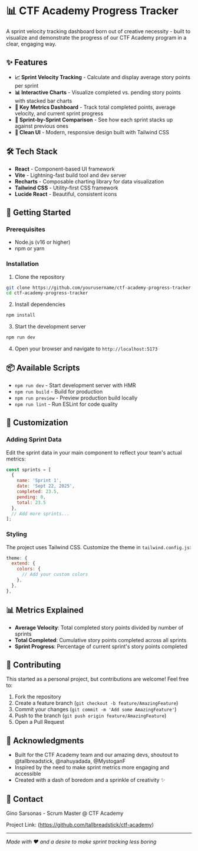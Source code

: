 # 📊 CTF Academy Progress Tracker

A sprint velocity tracking dashboard born out of creative necessity - built to visualize and demonstrate the progress of our CTF Academy program in a clear, engaging way.


## ✨ Features

- **📈 Sprint Velocity Tracking** - Calculate and display average story points per sprint
- **📊 Interactive Charts** - Visualize completed vs. pending story points with stacked bar charts
- **🎯 Key Metrics Dashboard** - Track total completed points, average velocity, and current sprint progress
- **📅 Sprint-by-Sprint Comparison** - See how each sprint stacks up against previous ones
- **🎨 Clean UI** - Modern, responsive design built with Tailwind CSS

## 🛠️ Tech Stack

- **React** - Component-based UI framework
- **Vite** - Lightning-fast build tool and dev server
- **Recharts** - Composable charting library for data visualization
- **Tailwind CSS** - Utility-first CSS framework
- **Lucide React** - Beautiful, consistent icons

## 🚀 Getting Started

### Prerequisites

- Node.js (v16 or higher)
- npm or yarn

### Installation

1. Clone the repository
```bash
git clone https://github.com/yourusername/ctf-academy-progress-tracker.git
cd ctf-academy-progress-tracker
```

2. Install dependencies
```bash
npm install
```

3. Start the development server
```bash
npm run dev
```

4. Open your browser and navigate to `http://localhost:5173`

## 📦 Available Scripts

- `npm run dev` - Start development server with HMR
- `npm run build` - Build for production
- `npm run preview` - Preview production build locally
- `npm run lint` - Run ESLint for code quality

## 🎨 Customization

### Adding Sprint Data

Edit the sprint data in your main component to reflect your team's actual metrics:

```javascript
const sprints = [
  {
    name: 'Sprint 1',
    date: 'Sept 22, 2025',
    completed: 23.5,
    pending: 0,
    total: 23.5
  },
  // Add more sprints...
];
```

### Styling

The project uses Tailwind CSS. Customize the theme in `tailwind.config.js`:

```javascript
theme: {
  extend: {
    colors: {
      // Add your custom colors
    },
  },
},
```

## 📊 Metrics Explained

- **Average Velocity**: Total completed story points divided by number of sprints
- **Total Completed**: Cumulative story points completed across all sprints
- **Sprint Progress**: Percentage of current sprint's story points completed

## 🤝 Contributing

This started as a personal project, but contributions are welcome! Feel free to:

1. Fork the repository
2. Create a feature branch (`git checkout -b feature/AmazingFeature`)
3. Commit your changes (`git commit -m 'Add some AmazingFeature'`)
4. Push to the branch (`git push origin feature/AmazingFeature`)
5. Open a Pull Request

## 🙏 Acknowledgments

- Built for the CTF Academy team and our amazing devs, shoutout to @tallbreadstick,
  @nahuyadada, @MystoganF
- Inspired by the need to make sprint metrics more engaging and accessible
- Created with a dash of boredom and a sprinkle of creativity ✨

## 📧 Contact

Gino Sarsonas - Scrum Master @ CTF Academy

Project Link: (https://github.com/tallbreadstick/ctf-academy)

---

*Made with ❤️ and a desire to make sprint tracking less boring*

